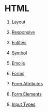 # HTML

<ol>
  <li><a href="https://www.w3schools.com/html/html_layout.asp">Layout</a></li><br>
  <li><a href="https://www.w3schools.com/html/html_responsive.asp">Responsive</a></li><br>
  <li><a href="https://www.w3schools.com/html/html_entities.asp">Entities</a></li><br>
  <li><a href="https://www.w3schools.com/html/html_symbols.asp">Symbol</a></li><br>
  <li><a href="https://www.w3schools.com/html/html_emojis.asp">Emojis</a></li><br>
  <li><a href="https://www.w3schools.com/html/html_forms.asp">Forms</a></li><br>
  <li><a href="https://www.w3schools.com/html/html_forms_attributes.asp">Form Attributes</a></li><br>
  <li><a href="https://www.w3schools.com/html/html_form_elements.asp">Form Elements</a></li><br>
  <li><a href="https://www.w3schools.com/html/html_form_input_types.asp">Input Types</a></li><br>
</ol>
